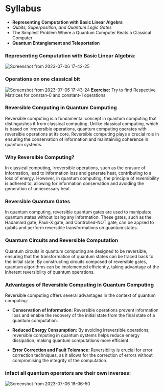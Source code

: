# Syllabus

- **Representing Computation with Basic Linear Algebra**
- *Qubits, Superposition, and Quantum Logic Gates*
- The Simplest Problem Where a Quantum Computer Beats a Classical Computer
- **Quantum Entanglement and Teleportation**

### Representing Computation with Basic Linear Algebra:
![Screenshot from 2023-07-06 17-42-25](https://github.com/chanakyavasantha/learnQuantumComputing/assets/93817654/fc43a298-ec11-4529-889c-7955781a26ca)



### Operations on one classical bit
![Screenshot from 2023-07-06 17-43-24](https://github.com/chanakyavasantha/learnQuantumComputing/assets/93817654/8846bc70-f7ca-4521-bc7b-f0584bb73041)
**Exercise:** Try to find Respective Matrices for constan-0 and constant-1 operations  

### Reversible Computing in Quantum Computing

Reversible computing is a fundamental concept in quantum computing that distinguishes it from classical computing. Unlike classical computing, which is based on irreversible operations, quantum computing operates with reversible operations at its core. Reversible computing plays a crucial role in ensuring the conservation of information and maintaining coherence in quantum systems.

### Why Reversible Computing?

In classical computing, irreversible operations, such as the erasure of information, lead to information loss and generate heat, contributing to a loss of energy. However, in quantum computing, the principle of reversibility is adhered to, allowing for information conservation and avoiding the generation of unnecessary heat.

### Reversible Quantum Gates

In quantum computing, reversible quantum gates are used to manipulate quantum states without losing any information. These gates, such as the Hadamard gate, Pauli-X gate, and Controlled-NOT gate, can be applied to qubits and perform reversible transformations on quantum states.

### Quantum Circuits and Reversible Computation

Quantum circuits in quantum computing are designed to be reversible, ensuring that the transformation of quantum states can be traced back to the initial state. By constructing circuits composed of reversible gates, quantum algorithms can be implemented efficiently, taking advantage of the inherent reversibility of quantum operations.

### Advantages of Reversible Computing in Quantum Computing

Reversible computing offers several advantages in the context of quantum computing:

- **Conservation of Information:** Reversible operations prevent information loss and enable the recovery of the initial state from the final state of a quantum computation.

- **Reduced Energy Consumption:** By avoiding irreversible operations, reversible computing in quantum systems helps reduce energy dissipation, making quantum computations more efficient.

- **Error Correction and Fault Tolerance:** Reversibility is crucial for error correction techniques, as it allows for the correction of errors without compromising the integrity of the computation.
### infact all quantum operators are their own inverses:
![Screenshot from 2023-07-06 18-06-50](https://github.com/chanakyavasantha/learnQuantumComputing/assets/93817654/36a1c996-b9c3-4b3b-be8f-536697373290)

